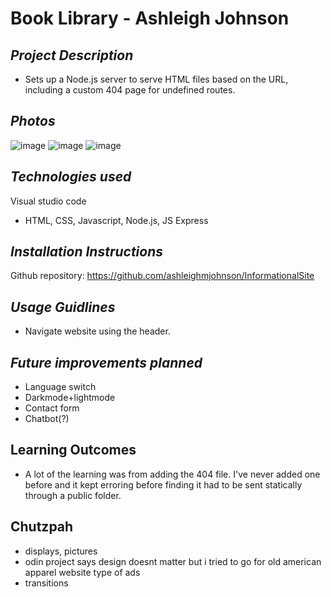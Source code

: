 # Book Library - Ashleigh Johnson
## *Project Description*
- Sets up a Node.js server to serve HTML files based on the URL, including a custom 404 page for undefined routes.
## *Photos*
![image](https://github.com/user-attachments/assets/aa126c27-1d86-4bf4-a33b-4a696634acda)
![image](https://github.com/user-attachments/assets/63dcc46a-2cc2-4b43-89b5-e50777805224)
![image](https://github.com/user-attachments/assets/f1fc9e00-58d3-4578-b563-b657d9b28c43)

## *Technologies used*
Visual studio code 
- HTML, CSS, Javascript, Node.js, JS Express

## *Installation Instructions*
Github repository: https://github.com/ashleighmjohnson/InformationalSite 

## *Usage Guidlines*
- Navigate website using the header.

## *Future improvements planned*
- Language switch
- Darkmode+lightmode
- Contact form
- Chatbot(?)
  
## Learning Outcomes
- A lot of the learning was from adding the 404 file. I've never added one before and it kept erroring before finding it had to be sent statically through a public folder. 
## Chutzpah
- displays, pictures
- odin project says design doesnt matter but i tried to go for old american apparel website type of ads
- transitions 
